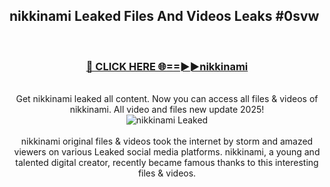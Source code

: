 ## nikkinami Leaked Files And Videos Leaks #0svw
<br>
<div align="center">
<h3><a href="https://watchclip.my.id/nikkinami" rel="nofollow">🔴 CLICK HERE 🌐==►►nikkinami</a></h3>
<br>
Get nikkinami leaked all content. Now you can access all files & videos of nikkinami. All video and files new update 2025!
<br>
<a href="https://watchclip.my.id/nikkinami" rel="nofollow" data-target="animated-image.originalLink"><img src="https://i.ibb.co.com/WyWwxjT/player-gif2.gif" alt="nikkinami Leaked" style="max-width: 100%; display: inline-block;" data-target="animated-image.originalImage"></a>
<br><br>
nikkinami original files & videos took the internet by storm and amazed viewers on various Leaked social media platforms. nikkinami, a young and talented digital creator, recently became famous thanks to this interesting files & videos.
</div>
<br>